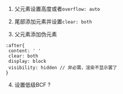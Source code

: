 1. 父元素设置高度或者`overflow: auto`


2.  尾部添加元素并设置`clear: both`

3. 父元素添加伪元素

```
:after{
 content: ' '
 clear: both
 display: block
 visibility: hidden // 非必需，渲染不显示罢了
}
```

4. 设置低级BCF ?
